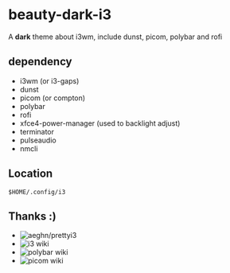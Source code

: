 # beauty-dark-i3
A **dark** theme about i3wm, include dunst, picom, polybar and rofi  

## dependency
* i3wm (or i3-gaps)
* dunst
* picom (or compton)
* polybar
* rofi
* xfce4-power-manager (used to backlight adjust)
* terminator
* pulseaudio
* nmcli

## Location
`$HOME/.config/i3`  

## Thanks :)
* ![aeghn/prettyi3](https://github.com/aeghn/prettyi3)
* ![i3 wiki](https://wiki.archlinux.org/index.php/I3)
* ![polybar wiki](https://github.com/polybar/polybar/wiki)
* ![picom wiki](https://wiki.archlinux.org/index.php/Picom)
